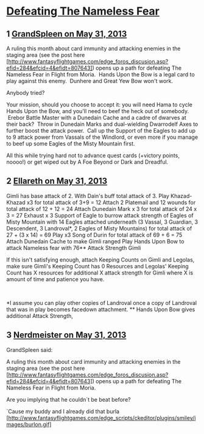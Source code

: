 # [Defeating The Nameless Fear](https://community.fantasyflightgames.com/topic/84533-defeating-the-nameless-fear/)

## 1 [GrandSpleen on May 31, 2013](https://community.fantasyflightgames.com/topic/84533-defeating-the-nameless-fear/?do=findComment&comment=800500)

A ruling this month about card immunity and attacking enemies in the staging area (see the post here [http://www.fantasyflightgames.com/edge_foros_discusion.asp?efid=284&efcid=4&efidt=807643]) opens up a path for defeating The Nameless Fear in Flight from Moria.  Hands Upon the Bow is a legal card to play against this enemy.  Dunhere and Great Yew Bow won't work.  

Anybody tried?

Your mission, should you choose to accept it: you will need Hama to cycle Hands Upon the Bow, and you'll need to beef the heck out of somebody.  Erebor Battle Master with a Dunedain Cache and a cadre of dwarves at their back?  Throw in Dunedain Marks and dual-wielding Dwarrodelf Axes to further boost the attack power.  Call up the Support of the Eagles to add up to 9 attack power from Vassals of the Windlord, or even more if you manage to beef up some Eagles of the Misty Mountain first.

All this while trying hard not to advance quest cards (+victory points, noooo!) or get wiped out by A Foe Beyond or Dark and Dreadful.

## 2 [Ellareth on May 31, 2013](https://community.fantasyflightgames.com/topic/84533-defeating-the-nameless-fear/?do=findComment&comment=800510)

Gimli has base attack of 2.
With Dain's buff total attack of 3.
Play Khazad-Khazad x3 for total attack of 3+9 = 12
Attach 2 Platemail and 12 wounds for total attack of 12 + 12 = 24
Attach Dunedain Mark x 3 for total attack of 24 x 3 = 27
Exhaust x 3 Support of Eagle to burrow attack strength of Eagles of Misty Mountain with 14 Eagles attached underneath (3 Vassal, 3 Guardian, 3 Descendent, 3 Landroval*, 2 Eagles of Misty Mountains) for total attack of 27 + (3 x 14) = 69
Play x3 Song of Durin for total attack of 69 + 6 = 75
Attach Dunedain Cache to make Gimli ranged
Play Hands Upon Bow to attack Nameless fear with 76** Attack Strength Gimli

If this isn't satisfying enough, attach Keeping Counts on Gimli and Legolas, make sure Gimli's Keeping Count has 0 Resources and Legolas' Keeping Count has X resources for additional X attack strength for Gimli where X is amount of time and patience you have.

 

*I assume you can play other copies of Landroval once a copy of Landroval that was in play becomes facedown attachment.
** Hands Upon Bow gives additional Attack Strength,

## 3 [Nerdmeister on May 31, 2013](https://community.fantasyflightgames.com/topic/84533-defeating-the-nameless-fear/?do=findComment&comment=800531)

GrandSpleen said:

A ruling this month about card immunity and attacking enemies in the staging area (see the post here [http://www.fantasyflightgames.com/edge_foros_discusion.asp?efid=284&efcid=4&efidt=807643]) opens up a path for defeating The Nameless Fear in Flight from Moria.

Are you implying that he couldn´t be beat before?

´Cause my buddy and I already did that burla [http://www.fantasyflightgames.com/edge_scripts/ckeditor/plugins/smiley/images/burlon.gif]


